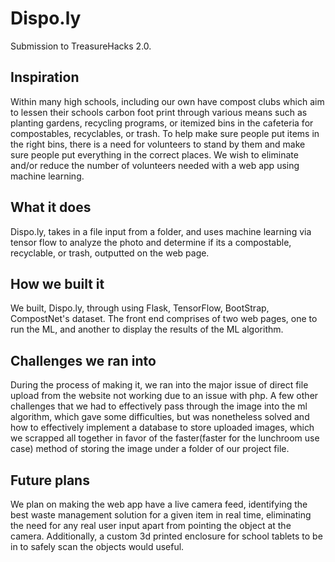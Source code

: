 # Dispo.ly
Submission to TreasureHacks 2.0.

## Inspiration 
Within many high schools, including our own have compost clubs which aim to lessen their schools carbon foot print through various means such as planting gardens, recycling programs, or itemized bins in the cafeteria for compostables, recyclables, or trash. To help make sure people put items in the right bins, there is a need for volunteers to stand by them and make sure people put everything in the correct places. We wish to eliminate and/or reduce the number of volunteers needed with a web app using machine learning.

## What it does
Dispo.ly, takes in a file input from a folder, and uses machine learning via tensor flow to analyze the photo and determine if its a compostable, recyclable, or trash, outputted on the web page.

## How we built it
We built, Dispo.ly, through using Flask, TensorFlow, BootStrap, CompostNet's dataset. The front end comprises of two web pages, one to run the ML, and another to display the results of the ML algorithm. 

## Challenges we ran into
During the process of making it, we ran into the major issue of direct file upload from the website not working due to an issue with php. A few other challenges that we had to effectively pass through the image into the ml algorithm, which gave some difficulties, but was nonetheless solved and how to effectively implement a database to store uploaded images, which we scrapped all together in favor of the faster(faster for the lunchroom use case) method of storing the image under a folder of our project file.

## Future plans
We plan on making the web app have a live camera feed, identifying the best waste management solution for a given item in real time, eliminating the need for any real user input apart from pointing the object at the camera. Additionally, a custom 3d printed enclosure for school tablets to be in to safely scan the objects would useful. 

